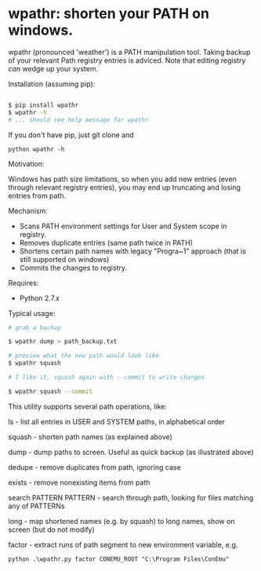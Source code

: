 # wpathr: shorten your PATH on windows.

wpathr (pronounced 'weather') is a PATH manipulation tool.
Taking backup of your relevant Path registry entries is adviced. Note that
editing registry *can* wedge up your system.

Installation (assuming pip):

```sh

$ pip install wpathr
$ wpathr -h
# ... should see help message for wpathr
```

If you don't have pip, just git clone and

```
python wpathr -h
```

Motivation:

Windows has path size limitations, so when you add new entries (even through
relevant registry entries), you may end up truncating and losing entries from path.

Mechanism:

- Scans PATH environment settings for User and System scope in registry.
- Removes duplicate entries (same path twice in PATH)
- Shortens certain path names with legacy "Progra~1" approach (that is
  still supported on windows)
- Commits the changes to registry.

Requires:

- Python 2.7.x

Typical usage:

```sh
# grab a backup

$ wpathr dump > path_backup.txt

# preview what the new path would look like
$ wpathr squash

# I like it, squash again with --commit to write changes

$ wpathr squash --commit
```

This utility supports several path operations, like:

ls - list all entries in USER and SYSTEM paths, in alphabetical order

squash - shorten path names (as explained above)

dump - dump paths to screen. Useful as quick backup (as illustrated above)

dedupe - remove duplicates from path, ignoring case

exists - remove nonexisting items from path

search PATTERN PATTERN - search through path, looking for files matching any of PATTERNs

long - map shortened names (e.g. by squash) to long names, show on screen (but do not modify)

factor - extract runs of path segment to new environment variable, e.g.

    python .\wpathr.py factor CONEMU_ROOT "C:\Program Files\ConEmu"
